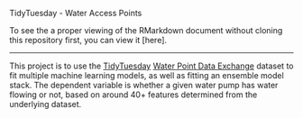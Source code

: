 TidyTuesday - Water Access Points

To see the a proper viewing of the RMarkdown document without cloning this repository first, you can view it [here].

_________________

This project is to use the [TidyTuesday](https://github.com/rfordatascience/tidytuesday) [Water Point Data Exchange](https://github.com/rfordatascience/tidytuesday/blob/master/data/2021/2021-05-04/readme.md) dataset to fit multiple machine learning models, as well as fitting an ensemble model stack. The dependent variable is whether a given water pump has water flowing or not, based on around 40+ features determined from the underlying dataset.
